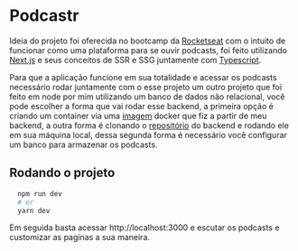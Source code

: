 # Podcastr
Ideia do projeto foi oferecida no bootcamp da [Rocketseat](https://blog.rocketseat.com.br/) com o intuito de funcionar como uma plataforma para se ouvir podcasts, foi feito utilizando [Next.js](https://nextjs.org/) e seus conceitos de SSR e SSG juntamente com [Typescript](https://www.typescriptlang.org/).

Para que a aplicação funcione em sua totalidade e acessar os podcasts necessário rodar juntamente com o esse projeto um outro projeto que foi feito em node por mim utilizando um banco de dados não relacional, você pode escolher a forma que vai rodar esse backend, a primeira opção é criando um container via uma [imagem](https://hub.docker.com/repository/docker/gildofj/podcastr-backend/general) docker que fiz a partir de meu backend, a outra forma é clonando o [repositório](https://github.com/Gildofj/NLW5-Podcastr-backend) do backend  e rodando ele em sua máquina local, dessa segunda forma é necessário você configurar um banco para armazenar os podcasts.

## Rodando o projeto
```bash
  npm run dev
  # or
  yarn dev
```

Em seguida basta acessar http://localhost:3000 e escutar os podcasts e customizar as paginas a sua maneira.
